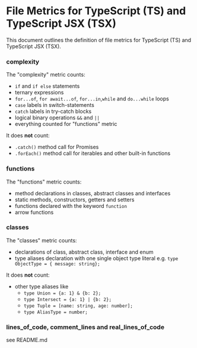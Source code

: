 # File Metrics for TypeScript (TS) and TypeScript JSX (TSX)

This document outlines the definition of file metrics for TypeScript (TS) and TypeScript JSX (TSX).

### complexity

The "complexity" metric counts:

-   `if` and `if else` statements
-   ternary expressions
-   `for...of`, `for await...of`, `for...in`,`while` and `do...while` loops
-   `case` labels in switch-statements
-   `catch` labels in try-catch blocks
-   logical binary operations `&&` and `||`
-   everything counted for "functions" metric

It does **not** count:

-   `.catch()` method call for Promises
-   `.forEach()` method call for iterables and other built-in functions

### functions

The "functions" metric counts:

-   method declarations in classes, abstract classes and interfaces
-   static methods, constructors, getters and setters
-   functions declared with the keyword `function`
-   arrow functions

### classes

The "classes" metric counts:

-   declarations of class, abstract class, interface and enum
-   type aliases declaration with one single object type literal e.g. `type ObjectType = { message: string};`

It does **not** count:

-   other type aliases like
    -   `type Union = {a: 1} & {b: 2};`
    -   `type Intersect = {a: 1} | {b: 2};`
    -   `type Tuple = [name: string, age: number];`
    -   `type AliasType = number;`

### lines_of_code, comment_lines and real_lines_of_code

see README.md
